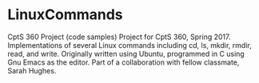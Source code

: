 # LinuxCommands
CptS 360 Project (code samples)
Project for CptS 360, Spring 2017. Implementations of several Linux commands including cd, ls, mkdir, rmdir, read, and write. Originally written using Ubuntu, programmed in C using Gnu Emacs as the editor. Part of a collaboration with fellow classmate, Sarah Hughes.
